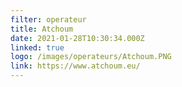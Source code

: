 ```yaml
---
filter: operateur
title: Atchoum
date: 2021-01-28T10:30:34.000Z
linked: true
logo: /images/operateurs/Atchoum.PNG
link: https://www.atchoum.eu/
---
```

